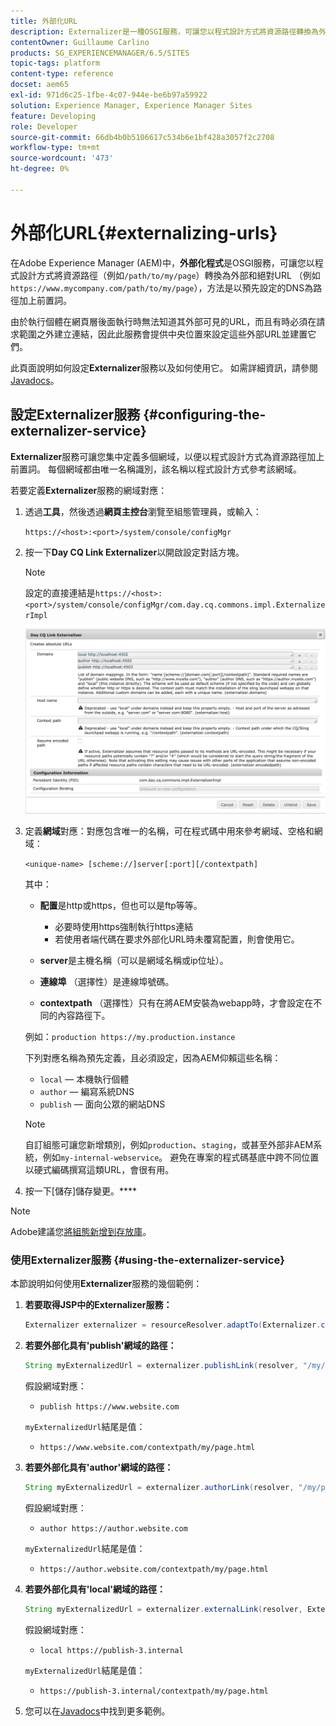 ```yaml
---
title: 外部化URL
description: Externalizer是一種OSGI服務，可讓您以程式設計方式將資源路徑轉換為外部和絕對URL
contentOwner: Guillaume Carlino
products: SG_EXPERIENCEMANAGER/6.5/SITES
topic-tags: platform
content-type: reference
docset: aem65
exl-id: 971d6c25-1fbe-4c07-944e-be6b97a59922
solution: Experience Manager, Experience Manager Sites
feature: Developing
role: Developer
source-git-commit: 66db4b0b5106617c534b6e1bf428a3057f2c2708
workflow-type: tm+mt
source-wordcount: '473'
ht-degree: 0%

---
```


# 外部化URL{#externalizing-urls}

在Adobe Experience Manager (AEM)中，**外部化程式**&#x200B;是OSGI服務，可讓您以程式設計方式將資源路徑（例如`/path/to/my/page`）轉換為外部和絕對URL （例如`https://www.mycompany.com/path/to/my/page`），方法是以預先設定的DNS為路徑加上前置詞。

由於執行個體在網頁層後面執行時無法知道其外部可見的URL，而且有時必須在請求範圍之外建立連結，因此此服務會提供中央位置來設定這些外部URL並建置它們。

此頁面說明如何設定&#x200B;**Externalizer**&#x200B;服務以及如何使用它。 如需詳細資訊，請參閱[Javadocs](https://developer.adobe.com/experience-manager/reference-materials/6-5/javadoc/com/day/cq/commons/Externalizer.html)。

## 設定Externalizer服務 {#configuring-the-externalizer-service}

**Externalizer**&#x200B;服務可讓您集中定義多個網域，以便以程式設計方式為資源路徑加上前置詞。 每個網域都由唯一名稱識別，該名稱以程式設計方式參考該網域。

若要定義&#x200B;**Externalizer**&#x200B;服務的網域對應：

1. 透過&#x200B;**工具**，然後透過&#x200B;**網頁主控台**&#x200B;瀏覽至組態管理員，或輸入：

   `https://<host>:<port>/system/console/configMgr`

1. 按一下&#x200B;**Day CQ Link Externalizer**&#x200B;以開啟設定對話方塊。

   >[!NOTE]
   >
   >設定的直接連結是`https://<host>:<port>/system/console/configMgr/com.day.cq.commons.impl.ExternalizerImpl`

   ![aem-externalizer-01](assets/aem-externalizer-01.png)

1. 定義&#x200B;**網域**&#x200B;對應：對應包含唯一的名稱，可在程式碼中用來參考網域、空格和網域：

   `<unique-name> [scheme://]server[:port][/contextpath]`

   其中：

   * **配置**&#x200B;是http或https，但也可以是ftp等等。

      * 必要時使用https強制執行https連結
      * 若使用者端代碼在要求外部化URL時未覆寫配置，則會使用它。

   * **server**&#x200B;是主機名稱（可以是網域名稱或ip位址）。
   * **連線埠** （選擇性）是連線埠號碼。
   * **contextpath** （選擇性）只有在將AEM安裝為webapp時，才會設定在不同的內容路徑下。

   例如：`production https://my.production.instance`

   下列對應名稱為預先定義，且必須設定，因為AEM仰賴這些名稱：

   * `local` — 本機執行個體
   * `author` — 編寫系統DNS
   * `publish` — 面向公眾的網站DNS

   >[!NOTE]
   >
   >自訂組態可讓您新增類別，例如`production`、`staging`，或甚至外部非AEM系統，例如`my-internal-webservice`。 避免在專案的程式碼基底中跨不同位置以硬式編碼撰寫這類URL，會很有用。

1. 按一下[儲存]儲存變更。****

>[!NOTE]
>
>Adobe建議您[將組態新增到存放庫](/help/sites-deploying/configuring.md#addinganewconfigurationtotherepository)。

### 使用Externalizer服務 {#using-the-externalizer-service}

本節說明如何使用&#x200B;**Externalizer**&#x200B;服務的幾個範例：

1. **若要取得JSP中的Externalizer服務：**

   ```java
   Externalizer externalizer = resourceResolver.adaptTo(Externalizer.class);
   ```

1. **若要外部化具有&#39;publish&#39;網域的路徑：**

   ```java
   String myExternalizedUrl = externalizer.publishLink(resolver, "/my/page") + ".html";
   ```

   假設網域對應：

   * `publish https://www.website.com`

   `myExternalizedUrl`結尾是值：

   * `https://www.website.com/contextpath/my/page.html`

1. **若要外部化具有&#39;author&#39;網域的路徑：**

   ```java
   String myExternalizedUrl = externalizer.authorLink(resolver, "/my/page") + ".html";
   ```

   假設網域對應：

   * `author https://author.website.com`

   `myExternalizedUrl`結尾是值：

   * `https://author.website.com/contextpath/my/page.html`

1. **若要外部化具有&#39;local&#39;網域的路徑：**

   ```java
   String myExternalizedUrl = externalizer.externalLink(resolver, Externalizer.LOCAL, "/my/page") + ".html";
   ```

   假設網域對應：

   * `local https://publish-3.internal`

   `myExternalizedUrl`結尾是值：

   * `https://publish-3.internal/contextpath/my/page.html`

1. 您可以在[Javadocs](https://developer.adobe.com/experience-manager/reference-materials/6-5/javadoc/com/day/cq/commons/Externalizer.html)中找到更多範例。
